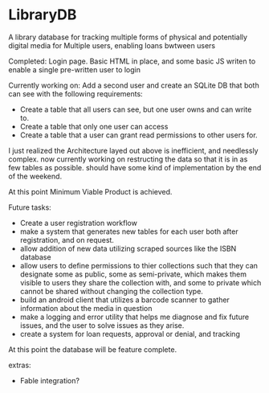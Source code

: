 # LibraryDB
A library database for tracking multiple forms of physical and potentially digital media for Multiple users, enabling loans bwtween users 

Completed: Login page. Basic HTML in place, and some basic JS writen to enable a single pre-written user to login

Currently working on: Add a second user and create an SQLite DB that both can see with the following requirements:
- Create a table that all users can see, but one user owns and can write to.
- Create a table that only one user can access
- Create a table that a user can grant read permissions to other users for.

I just realized the Architecture layed out above is inefficient, and needlessly complex. now currently working on restructing the data so that it is in as few tables as possible. should have some kind of implementation by the end of the weekend.

At this point Minimum Viable Product is achieved.

Future tasks:
- Create a user registration workflow
- make a system that generates new tables for each user both after registration, and on request.
- allow addition of new data utilizing scraped sources like the ISBN database
- allow users to define permissions to thier collections such that they can designate some as public, some as semi-private, which makes them visible to users they share the collection with, and some to private which cannot be shared without changing the collection type.
- build an android client that utilizes a barcode scanner to gather information about the media in question
- make a logging and error utility that helps me diagnose and fix future issues, and the user to solve issues as they arise.
- create a system for loan requests, approval or denial, and tracking

At this point the database will be feature complete.

extras:
- Fable integration?
